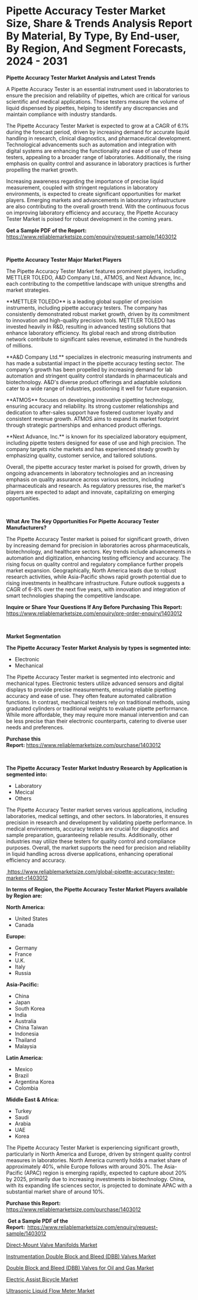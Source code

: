 <p><h1>Pipette Accuracy Tester Market Size, Share & Trends Analysis Report By Material, By Type, By End-user, By Region, And Segment Forecasts, 2024 - 2031</h1></p><p><strong>Pipette Accuracy Tester Market Analysis and Latest Trends</strong></p>
<p><p>A Pipette Accuracy Tester is an essential instrument used in laboratories to ensure the precision and reliability of pipettes, which are critical for various scientific and medical applications. These testers measure the volume of liquid dispensed by pipettes, helping to identify any discrepancies and maintain compliance with industry standards.</p><p>The Pipette Accuracy Tester Market is expected to grow at a CAGR of 6.1% during the forecast period, driven by increasing demand for accurate liquid handling in research, clinical diagnostics, and pharmaceutical development. Technological advancements such as automation and integration with digital systems are enhancing the functionality and ease of use of these testers, appealing to a broader range of laboratories. Additionally, the rising emphasis on quality control and assurance in laboratory practices is further propelling the market growth.</p><p>Increasing awareness regarding the importance of precise liquid measurement, coupled with stringent regulations in laboratory environments, is expected to create significant opportunities for market players. Emerging markets and advancements in laboratory infrastructure are also contributing to the overall growth trend. With the continuous focus on improving laboratory efficiency and accuracy, the Pipette Accuracy Tester Market is poised for robust development in the coming years.</p></p>
<p><strong>Get a Sample PDF of the Report:&nbsp;</strong> <a href="https://www.reliablemarketsize.com/enquiry/request-sample/1403012?utm_campaign=1550&utm_medium=2&utm_source=Github&utm_content=ia&utm_term=23102024&utm_id=pipette-accuracy-tester">https://www.reliablemarketsize.com/enquiry/request-sample/1403012</a></p>
<p>&nbsp;</p>
<p><strong>Pipette Accuracy Tester Major Market Players</strong></p>
<p><p>The Pipette Accuracy Tester Market features prominent players, including METTLER TOLEDO, A&D Company Ltd., ATMOS, and Next Advance, Inc., each contributing to the competitive landscape with unique strengths and market strategies.</p><p>**METTLER TOLEDO** is a leading global supplier of precision instruments, including pipette accuracy testers. The company has consistently demonstrated robust market growth, driven by its commitment to innovation and high-quality precision tools. METTLER TOLEDO has invested heavily in R&D, resulting in advanced testing solutions that enhance laboratory efficiency. Its global reach and strong distribution network contribute to significant sales revenue, estimated in the hundreds of millions.</p><p>**A&D Company Ltd.** specializes in electronic measuring instruments and has made a substantial impact in the pipette accuracy testing sector. The company's growth has been propelled by increasing demand for lab automation and stringent quality control standards in pharmaceuticals and biotechnology. A&D's diverse product offerings and adaptable solutions cater to a wide range of industries, positioning it well for future expansion.</p><p>**ATMOS** focuses on developing innovative pipetting technology, ensuring accuracy and reliability. Its strong customer relationships and dedication to after-sales support have fostered customer loyalty and consistent revenue growth. ATMOS aims to expand its market footprint through strategic partnerships and enhanced product offerings.</p><p>**Next Advance, Inc.** is known for its specialized laboratory equipment, including pipette testers designed for ease of use and high precision. The company targets niche markets and has experienced steady growth by emphasizing quality, customer service, and tailored solutions.</p><p>Overall, the pipette accuracy tester market is poised for growth, driven by ongoing advancements in laboratory technologies and an increasing emphasis on quality assurance across various sectors, including pharmaceuticals and research. As regulatory pressures rise, the market's players are expected to adapt and innovate, capitalizing on emerging opportunities.</p></p>
<p>&nbsp;</p>
<p><strong>What Are The Key Opportunities For Pipette Accuracy Tester Manufacturers?</strong></p>
<p><p>The Pipette Accuracy Tester market is poised for significant growth, driven by increasing demand for precision in laboratories across pharmaceuticals, biotechnology, and healthcare sectors. Key trends include advancements in automation and digitization, enhancing testing efficiency and accuracy. The rising focus on quality control and regulatory compliance further propels market expansion. Geographically, North America leads due to robust research activities, while Asia-Pacific shows rapid growth potential due to rising investments in healthcare infrastructure. Future outlook suggests a CAGR of 6-8% over the next five years, with innovation and integration of smart technologies shaping the competitive landscape.</p></p>
<p><strong>Inquire or Share Your Questions If Any Before Purchasing This Report:</strong> <a href="https://www.reliablemarketsize.com/enquiry/pre-order-enquiry/1403012?utm_campaign=1550&utm_medium=2&utm_source=Github&utm_content=ia&utm_term=23102024&utm_id=pipette-accuracy-tester">https://www.reliablemarketsize.com/enquiry/pre-order-enquiry/1403012</a></p>
<p>&nbsp;</p>
<p><strong>Market Segmentation</strong></p>
<p><strong>The Pipette Accuracy Tester Market Analysis by types is segmented into:</strong></p>
<p><ul><li>Electronic</li><li>Mechanical</li></ul></p>
<p><p>The Pipette Accuracy Tester market is segmented into electronic and mechanical types. Electronic testers utilize advanced sensors and digital displays to provide precise measurements, ensuring reliable pipetting accuracy and ease of use. They often feature automated calibration functions. In contrast, mechanical testers rely on traditional methods, using graduated cylinders or traditional weights to evaluate pipette performance. While more affordable, they may require more manual intervention and can be less precise than their electronic counterparts, catering to diverse user needs and preferences.</p></p>
<p><strong>Purchase this Report:&nbsp;</strong><a href="https://www.reliablemarketsize.com/purchase/1403012?utm_campaign=1550&utm_medium=2&utm_source=Github&utm_content=ia&utm_term=23102024&utm_id=pipette-accuracy-tester">https://www.reliablemarketsize.com/purchase/1403012</a></p>
<p>&nbsp;</p>
<p><strong>The Pipette Accuracy Tester Market Industry Research by Application is segmented into:</strong></p>
<p><ul><li>Laboratory</li><li>Mecical</li><li>Others</li></ul></p>
<p><p>The Pipette Accuracy Tester market serves various applications, including laboratories, medical settings, and other sectors. In laboratories, it ensures precision in research and development by validating pipette performance. In medical environments, accuracy testers are crucial for diagnostics and sample preparation, guaranteeing reliable results. Additionally, other industries may utilize these testers for quality control and compliance purposes. Overall, the market supports the need for precision and reliability in liquid handling across diverse applications, enhancing operational efficiency and accuracy.</p></p>
<p><a href="https://www.reliablemarketsize.com/global-pipette-accuracy-tester-market-r1403012?utm_campaign=1550&utm_medium=2&utm_source=Github&utm_content=ia&utm_term=23102024&utm_id=pipette-accuracy-tester">&nbsp;https://www.reliablemarketsize.com/global-pipette-accuracy-tester-market-r1403012</a></p>
<p><strong>In terms of Region, the Pipette Accuracy Tester Market Players available by Region are:</strong></p>
<p>
    <p> <strong> North America: </strong>
        <ul>
            <li>United States</li>
            <li>Canada</li>
        </ul>
        </p> 
    <p> <strong> Europe: </strong>
        <ul>
            <li>Germany</li>
            <li>France</li>
            <li>U.K.</li>
            <li>Italy</li>
            <li>Russia</li>
        </ul>
        </p> 
    <p> <strong> Asia-Pacific: </strong>
        <ul>
            <li>China</li>
            <li>Japan</li>
            <li>South Korea</li>
            <li>India</li>
            <li>Australia</li>
            <li>China Taiwan</li>
            <li>Indonesia</li>
            <li>Thailand</li>
            <li>Malaysia</li>
        </ul>
        </p> 
    <p> <strong> Latin America: </strong>
        <ul>
            <li>Mexico</li>
            <li>Brazil</li>
            <li>Argentina Korea</li>
            <li>Colombia</li>
        </ul>
        </p> 
    <p> <strong> Middle East & Africa: </strong>
        <ul>
            <li>Turkey</li>
            <li>Saudi</li>
            <li>Arabia</li>
            <li>UAE</li>
            <li>Korea</li>
        </ul>
    </p>
    </p>
<p><p>The Pipette Accuracy Tester Market is experiencing significant growth, particularly in North America and Europe, driven by stringent quality control measures in laboratories. North America currently holds a market share of approximately 40%, while Europe follows with around 30%. The Asia-Pacific (APAC) region is emerging rapidly, expected to capture about 20% by 2025, primarily due to increasing investments in biotechnology. China, with its expanding life sciences sector, is projected to dominate APAC with a substantial market share of around 10%.</p></p>
<p><strong>Purchase this Report: </strong><a href="https://www.reliablemarketsize.com/purchase/1403012?utm_campaign=1550&utm_medium=2&utm_source=Github&utm_content=ia&utm_term=23102024&utm_id=pipette-accuracy-tester">https://www.reliablemarketsize.com/purchase/1403012</a></p>
<p>&nbsp;<strong>Get a Sample PDF of the Report:&nbsp;&nbsp;</strong><a href="https://www.reliablemarketsize.com/enquiry/request-sample/1403012?utm_campaign=1550&utm_medium=2&utm_source=Github&utm_content=ia&utm_term=23102024&utm_id=pipette-accuracy-tester">https://www.reliablemarketsize.com/enquiry/request-sample/1403012</a></p>
<p><strong></strong></p>
<p><p><a href="https://www.linkedin.com/pulse/global-direct-mount-valve-manifolds-market-sector2024--oaukf?utm_campaign=1550&utm_medium=2&utm_source=Github&utm_content=ia&utm_term=23102024&utm_id=pipette-accuracy-tester">Direct-Mount Valve Manifolds Market</a></p><p><a href="https://www.linkedin.com/pulse/competitive-intelligence-instrumentation-double-block-bleed-yawvf?utm_campaign=1550&utm_medium=2&utm_source=Github&utm_content=ia&utm_term=23102024&utm_id=pipette-accuracy-tester">Instrumentation Double Block and Bleed (DBB) Valves Market</a></p><p><a href="https://www.linkedin.com/pulse/future-trends-global-double-block-bleed-dbb-valves-oil-gas-enzjf?utm_campaign=1550&utm_medium=2&utm_source=Github&utm_content=ia&utm_term=23102024&utm_id=pipette-accuracy-tester">Double Block and Bleed (DBB) Valves for Oil and Gas Market</a></p><p><a href="https://github.com/mosmentrcqn/Market-Research-Report-List-1/blob/main/electric-assist-bicycle-market.md?utm_campaign=1550&utm_medium=2&utm_source=Github&utm_content=ia&utm_term=23102024&utm_id=pipette-accuracy-tester">Electric Assist Bicycle Market</a></p><p><a href="https://github.com/ChiragRp1/Market-Research-Report-List-6/blob/main/ultrasonic-liquid-flow-meter-market.md?utm_campaign=1550&utm_medium=2&utm_source=Github&utm_content=ia&utm_term=23102024&utm_id=pipette-accuracy-tester">Ultrasonic Liquid Flow Meter Market</a></p></p>